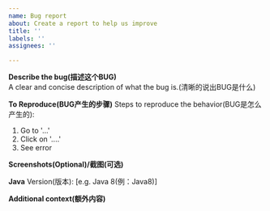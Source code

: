```yaml
---
name: Bug report
about: Create a report to help us improve
title: ''
labels: ''
assignees: ''

---
```


**Describe the bug(描述这个BUG)**  
A clear and concise description of what the bug is.(清晰的说出BUG是什么)

**To Reproduce(BUG产生的步骤)**
Steps to reproduce the behavior(BUG是怎么产生的):
1. Go to '...'
2. Click on '....'
4. See error

**Screenshots(Optional)/截图(可选)**

**Java**
Version(版本): [e.g. Java 8(例：Java8)]

**Additional context(额外内容)**
